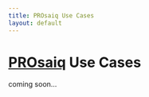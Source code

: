 ```yaml
---
title: PROsaiq Use Cases
layout: default
---
```


# [PROsaiq](http://tschuler.github.io/prosaiq) Use Cases

coming soon...

